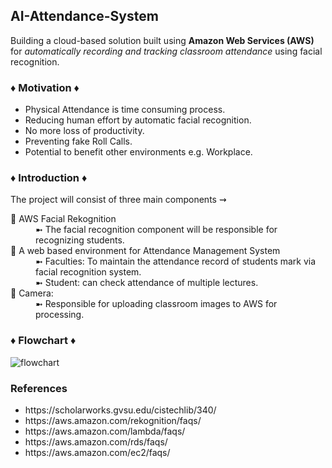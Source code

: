 <html>
<head>
</head>
<body>
<h2>AI-Attendance-System</h2>
Building a cloud-based solution built using <strong>Amazon Web Services (AWS)</strong> for <em>automatically recording and tracking classroom attendance</em> using facial recognition.
<br>

<h3>♦ Motivation ♦</h4>
<ul>
<li>Physical Attendance is time consuming process.</li>
<li>Reducing human effort by automatic facial recognition.</li>
<li>No more loss of productivity.</li>
<li>Preventing fake Roll Calls.</li>
<li>Potential to benefit other environments e.g. Workplace. </li>
</ul>
<h3>♦ Introduction ♦</h3>
  The project will consist of three main components ⇝
 <dl>
 <dt> 🔵 AWS Facial Rekognition</dt>
 <dd> ➼ The facial recognition component will be responsible for recognizing students. </dd>
 <dt>🔵 A web based environment for Attendance Management System </dt>
 <dd>➼ Faculties: To maintain the attendance record of students mark via facial recognition system.</dd>
 <dd>➼ Student: can check attendance of multiple lectures. </dd>
 <dt>🔵 Camera:</dt>
 <dd>➼ Responsible for uploading classroom images to AWS for processing. </dd>
 </dl>
 <h3> ♦ Flowchart ♦ </h3>
 <img src = "https://user-images.githubusercontent.com/100518568/197422492-c2e775ab-023d-4b07-89df-f5dd558ebc39.png" alt = "flowchart">
 <h3>References </h3>
 <ul>
 <li>https://scholarworks.gvsu.edu/cistechlib/340/</li>
 <li>https://aws.amazon.com/rekognition/faqs/</li>
 <li>https://aws.amazon.com/lambda/faqs/ </li>
 <li>https://aws.amazon.com/rds/faqs/ </li>
 <li>https://aws.amazon.com/ec2/faqs/ </li>
 </ul>
</body>
</html>
